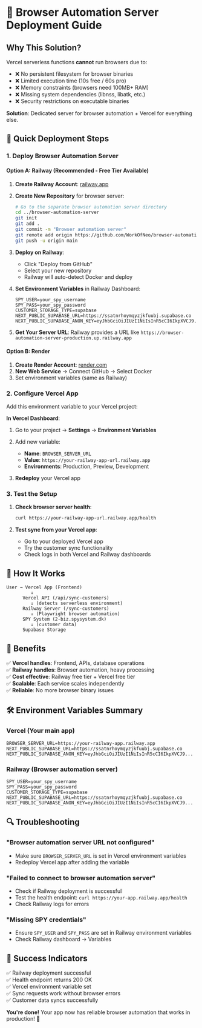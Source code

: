 # 🚀 Browser Automation Server Deployment Guide

## Why This Solution?

Vercel serverless functions **cannot** run browsers due to:
- ❌ No persistent filesystem for browser binaries
- ❌ Limited execution time (10s free / 60s pro)
- ❌ Memory constraints (browsers need 100MB+ RAM)
- ❌ Missing system dependencies (libnss, libatk, etc.)
- ❌ Security restrictions on executable binaries

**Solution**: Dedicated server for browser automation + Vercel for everything else.

## 🎯 Quick Deployment Steps

### 1. Deploy Browser Automation Server

#### Option A: Railway (Recommended - Free Tier Available)

1. **Create Railway Account**: [railway.app](https://railway.app)

2. **Create New Repository** for browser server:
   ```bash
   # Go to the separate browser automation server directory
   cd ../browser-automation-server
   git init
   git add .
   git commit -m "Browser automation server"
   git remote add origin https://github.com/WorkOfNeo/browser-automation-server.git
   git push -u origin main
   ```

3. **Deploy on Railway**:
   - Click "Deploy from GitHub"
   - Select your new repository
   - Railway will auto-detect Docker and deploy

4. **Set Environment Variables** in Railway Dashboard:
   ```
   SPY_USER=your_spy_username
   SPY_PASS=your_spy_password
   CUSTOMER_STORAGE_TYPE=supabase
   NEXT_PUBLIC_SUPABASE_URL=https://ssatnrhoymqyzjkfuubj.supabase.co
   NEXT_PUBLIC_SUPABASE_ANON_KEY=eyJhbGciOiJIUzI1NiIsInR5cCI6IkpXVCJ9...
   ```

5. **Get Your Server URL**: Railway provides a URL like `https://browser-automation-server-production.up.railway.app`

#### Option B: Render

1. **Create Render Account**: [render.com](https://render.com)
2. **New Web Service** → Connect GitHub → Select Docker
3. Set environment variables (same as Railway)

### 2. Configure Vercel App

Add this environment variable to your Vercel project:

**In Vercel Dashboard**:
1. Go to your project → **Settings** → **Environment Variables**
2. Add new variable:
   - **Name**: `BROWSER_SERVER_URL`
   - **Value**: `https://your-railway-app-url.railway.app`
   - **Environments**: Production, Preview, Development

3. **Redeploy** your Vercel app

### 3. Test the Setup

1. **Check browser server health**:
   ```bash
   curl https://your-railway-app-url.railway.app/health
   ```

2. **Test sync from your Vercel app**:
   - Go to your deployed Vercel app
   - Try the customer sync functionality
   - Check logs in both Vercel and Railway dashboards

## 🔧 How It Works

```
User → Vercel App (Frontend) 
         ↓ 
      Vercel API (/api/sync-customers)
         ↓ (detects serverless environment)
      Railway Server (/sync-customers)
         ↓ (Playwright browser automation)
      SPY System (2-biz.spysystem.dk)
         ↓ (customer data)
      Supabase Storage
```

## 🎉 Benefits

✅ **Vercel handles**: Frontend, APIs, database operations  
✅ **Railway handles**: Browser automation, heavy processing  
✅ **Cost effective**: Railway free tier + Vercel free tier  
✅ **Scalable**: Each service scales independently  
✅ **Reliable**: No more browser binary issues  

## 🛠️ Environment Variables Summary

### Vercel (Your main app)
```
BROWSER_SERVER_URL=https://your-railway-app.railway.app
NEXT_PUBLIC_SUPABASE_URL=https://ssatnrhoymqyzjkfuubj.supabase.co
NEXT_PUBLIC_SUPABASE_ANON_KEY=eyJhbGciOiJIUzI1NiIsInR5cCI6IkpXVCJ9...
```

### Railway (Browser automation server)
```
SPY_USER=your_spy_username
SPY_PASS=your_spy_password
CUSTOMER_STORAGE_TYPE=supabase
NEXT_PUBLIC_SUPABASE_URL=https://ssatnrhoymqyzjkfuubj.supabase.co
NEXT_PUBLIC_SUPABASE_ANON_KEY=eyJhbGciOiJIUzI1NiIsInR5cCI6IkpXVCJ9...
```

## 🔍 Troubleshooting

### "Browser automation server URL not configured"
- Make sure `BROWSER_SERVER_URL` is set in Vercel environment variables
- Redeploy Vercel app after adding the variable

### "Failed to connect to browser automation server"
- Check if Railway deployment is successful
- Test the health endpoint: `curl https://your-app.railway.app/health`
- Check Railway logs for errors

### "Missing SPY credentials"
- Ensure `SPY_USER` and `SPY_PASS` are set in Railway environment variables
- Check Railway dashboard → Variables

## 🎯 Success Indicators

✅ Railway deployment successful  
✅ Health endpoint returns 200 OK  
✅ Vercel environment variable set  
✅ Sync requests work without browser errors  
✅ Customer data syncs successfully  

**You're done!** Your app now has reliable browser automation that works in production! 🚀